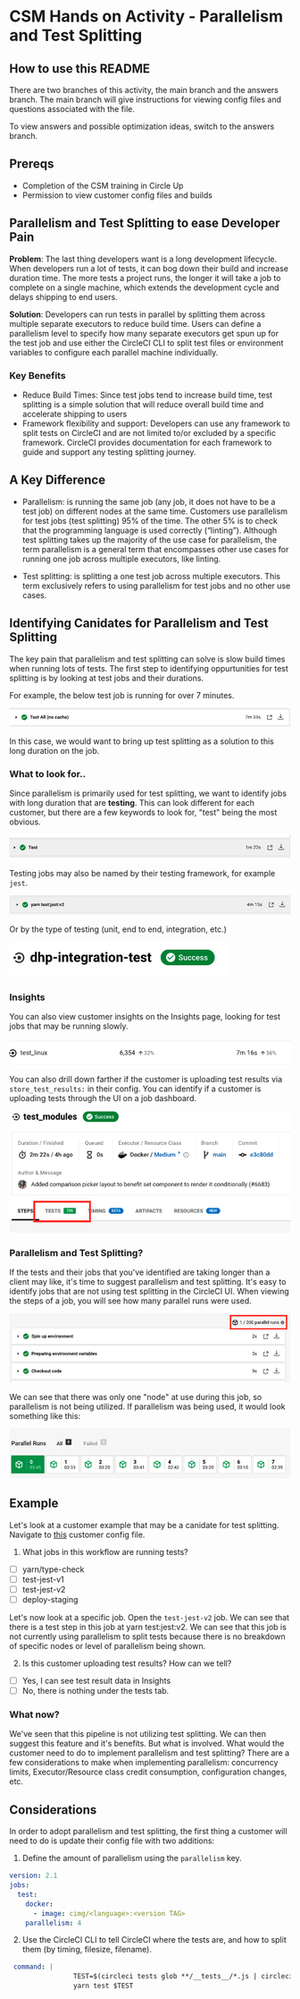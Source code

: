 # CSM Hands on Activity - Parallelism and Test Splitting

## How to use this README

There are two branches of this activity, the main branch and the answers branch. The main branch will give instructions for viewing config files and questions associated with the file. 

To view answers and possible optimization ideas, switch to the answers branch. 

## Prereqs

- Completion of the CSM training in Circle Up
- Permission to view customer config files and builds

## Parallelism and Test Splitting to ease Developer Pain

**Problem**: The last thing developers want is a long development lifecycle. When developers run a lot of tests, it can bog down their build and increase duration time. The more tests a project runs, the longer it will take a job to complete on a single machine, which extends the development cycle and delays shipping to end users.

**Solution**: Developers can run tests in parallel by splitting them across multiple separate executors to reduce build time. Users can define a parallelism level to specify how many separate executors get spun up for the test job and use either the CircleCI CLI to split test files or environment variables to configure each parallel machine individually. 

### Key Benefits

- Reduce Build Times: Since test jobs tend to increase build time, test splitting is a simple solution that will reduce overall build time and accelerate shipping to users
- Framework flexibility and support: Developers can use any framework to split tests on CircleCI and are not limited to/or excluded by a specific framework. CircleCI provides documentation for each framework to guide and support  any testing splitting journey.

## A Key Difference

- Parallelism: is running the same job (any job, it does not have to be a test job) on different nodes at the same time. Customers use parallelism for test jobs (test splitting) 95% of the time. The other 5% is to check that the programming language is used correctly (“linting”). Although test splitting takes up the majority of the use case for parallelism, the term parallelism is a general term that encompasses other use cases for running one job across multiple executors, like linting. 

- Test splitting: is splitting a one test job across multiple executors. This term exclusively refers to using parallelism for test jobs and no other use cases.

## Identifying Canidates for Parallelism and Test Splitting

The key pain that parallelism and test splitting can solve is slow build times when running lots of tests. The first step to identifying oppurtunities for test splitting is by looking at test jobs and their durations. 

For example, the below test job is running for over 7 minutes. 

<img src="images/longtestjob.png">

In this case, we would want to bring up test splitting as a solution to this long duration on the job. 

### What to look for..

Since parallelism is primarily used for test splitting, we want to identify jobs with long duration that are **testing**. This can look different for each customer, but there are a few keywords to look for, "test" being the most obvious. 

<img src="images/plaintest.png">

Testing jobs may also be named by their testing framework, for example `jest`. 

<img src="images/yarntest.png">

Or by the type of testing (unit, end to end, integration, etc.)

<img src="images/integrationtest.png">

### Insights

You can also view customer insights on the Insights page, looking for test jobs that may be running slowly. 

<img src="images/slowtestinsights.png">

You can also drill down farther if the customer is uploading test results via `store_test_results:` in their config. You can identify if a customer is uploading tests through the UI on a job dashboard. 

<img src="images/uploadtestui.png">

### Parallelism and Test Splitting? 

If the tests and their jobs that you've identified are taking longer than a client may like, it's time to suggest parallelism and test splitting. It's easy to identify jobs that are not using test splitting in the CircleCI UI. When viewing the steps of a job, you will see how many parallel runs were used. 

<img src="images/oneparallel.png">

We can see that there was only one "node" at use during this job, so parallelism is not being utilized. If parallelism was being used, it would look something like this: 

<img src="images/parallelism.png">

## Example

Let's look at a customer example that may be a canidate for test splitting. Navigate to [this](https://app.circleci.com/pipelines/github/artsy/metaphysics/11196/workflows/5245a58d-423f-4c26-8203-323699640c82) customer config file. 

1. What jobs in this workflow are running tests? 

- [ ] yarn/type-check
- [ ] test-jest-v1
- [ ] test-jest-v2
- [ ] deploy-staging

Let's now look at a specific job. Open the `test-jest-v2` job. We can see that there is a test step in this job at yarn test:jest:v2. We can see that this job is not currently using parallelism to split tests because there is no breakdown of specific nodes or level of parallelism being shown.

2. Is this customer uploading test results? How can we tell? 

- [ ] Yes, I can see test result data in Insights
- [ ] No, there is nothing under the tests tab. 

### What now? 

We've seen that this pipeline is not utilizing test splitting. We can then suggest this feature and it's benefits. But what is involved. What would the customer need to do to implement parallelism and test splitting? There are a few considerations to make when implementing parallelism: concurrency limits, Executor/Resource class credit consumption, configuration changes, etc. 

## Considerations

In order to adopt parallelism and test splitting, the first thing a customer will need to do is update their config file with two additions: 

1. Define the amount of parallelism using the `parallelism` key. 

```yml
version: 2.1
jobs:
  test:
    docker:
      - image: cimg/<language>:<version TAG>
    parallelism: 4
```
2. Use the CircleCI CLI to tell CircleCI where the tests are, and how to split them (by timing, filesize, filename). 

```yml
 command: |
                TEST=$(circleci tests glob **/__tests__/*.js | circleci tests split --split-by=timings)
                yarn test $TEST
 ```
 
 
